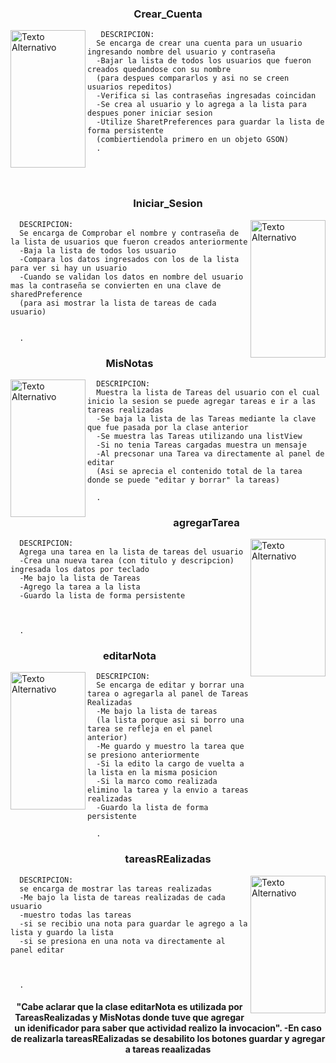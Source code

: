 <h3 align="center"> <a href="https://github.com/Calisaya-Manuel/Calisaya-Manuel/edit/main/README.md"></a> Crear_Cuenta</h3>       
<img align="left" src="https://github.com/Calisaya-Manuel/_Mis_Tareas_/blob/master/fotos/Screenshot_20230919_230621.png" alt="Texto Alternativo" width="120" height="220" />

       DESCRIPCION:
      Se encarga de crear una cuenta para un usuario ingresando nombre del usuario y contraseña 
      -Bajar la lista de todos los usuarios que fueron creados quedandose con su nombre
      (para despues compararlos y asi no se creen usuarios repeditos)
      -Verifica si las contraseñas ingresadas coincidan
      -Se crea al usuario y lo agrega a la lista para despues poner iniciar sesion
      -Utilize SharetPreferences para guardar la lista de forma persistente
      (combiertiendola primero en un objeto GSON)
      .
<br>
<br>
<h3 align="center">Iniciar_Sesion</h3>
<img align="right" src="https://github.com/Calisaya-Manuel/_Mis_Tareas_/blob/master/fotos/Screenshot_20230919_230453.png" alt="Texto Alternativo" width="120" height="220" />
     
      DESCRIPCION:
      Se encarga de Comprobar el nombre y contraseña de la lista de usuarios que fueron creados anteriormente
      -Baja la lista de todos los usuario
      -Compara los datos ingresados con los de la lista para ver si hay un usuario
      -Cuando se validan los datos en nombre del usuario mas la contraseña se convierten en una clave de sharedPreference
      (para asi mostrar la lista de tareas de cada usuario)


      .
      
<h3 align="center">MisNotas</h3>
<img align="left" src="https://github.com/Calisaya-Manuel/_Mis_Tareas_/blob/master/fotos/Screenshot_20230919_230513.png" alt="Texto Alternativo" width="120" height="220" />

      DESCRIPCION:
      Muestra la lista de Tareas del usuario con el cual inicio la sesion se puede agregar tareas e ir a las tareas realizadas
      -Se baja la lista de las Tareas mediante la clave que fue pasada por la clase anterior
      -Se muestra las Tareas utilizando una listView
      -Si no tenia Tareas cargadas muestra un mensaje
      -Al precsonar una Tarea va directamente al panel de editar
      (Asi se aprecia el contenido total de la tarea donde se puede "editar y borrar" la tareas)

      .
      
<h3 align="center">agregarTarea</h3>
<img align="right" src="https://github.com/Calisaya-Manuel/_Mis_Tareas_/blob/master/fotos/Screenshot_20230919_230529.png" alt="Texto Alternativo" width="120" height="220" />

      DESCRIPCION:
      Agrega una tarea en la lista de tareas del usuario
      -Crea una nueva tarea (con titulo y descripcion) ingresada los datos por teclado
      -Me bajo la lista de Tareas
      -Agrego la tarea a la lista
      -Guardo la lista de forma persistente



      .
      
<h3 align="center">editarNota</h3>
<img align="left" src="https://github.com/Calisaya-Manuel/_Mis_Tareas_/blob/master/fotos/Screenshot_20231001_204007.png" alt="Texto Alternativo" width="120" height="220" />

      DESCRIPCION:
      Se encarga de editar y borrar una tarea o agregarla al panel de Tareas Realizadas
      -Me bajo la lista de tareas
      (la lista porque asi si borro una tarea se refleja en el panel anterior)
      -Me guardo y muestro la tarea que se presiono anteriormente 
      -Si la edito la cargo de vuelta a la lista en la misma posicion
      -Si la marco como realizada elimino la tarea y la envio a tareas realizadas
      -Guardo la lista de forma persistente

      .
<h3 align="center">tareasREalizadas</h3>
<img align="right" src="https://github.com/Calisaya-Manuel/_Mis_Tareas_/blob/master/fotos/Screenshot_20230919_230551.png" alt="Texto Alternativo" width="120" height="220" />

      DESCRIPCION:
      se encarga de mostrar las tareas realizadas 
      -Me bajo la lista de tareas realizadas de cada usuario
      -muestro todas las tareas
      -si se recibio una nota para guardar le agrego a la lista y guardo la lista
      -si se presiona en una nota va directamente al panel editar



      .

<h4 align="center">
       "Cabe aclarar que la clase editarNota es utilizada por TareasRealizadas y MisNotas donde tuve que agregar un idenificador para saber
que actividad realizo la invocacion".
-En caso de realizarla tareasREalizadas se desabilito los botones guardar y agregar a tareas reaalizadas
</h4>
       

